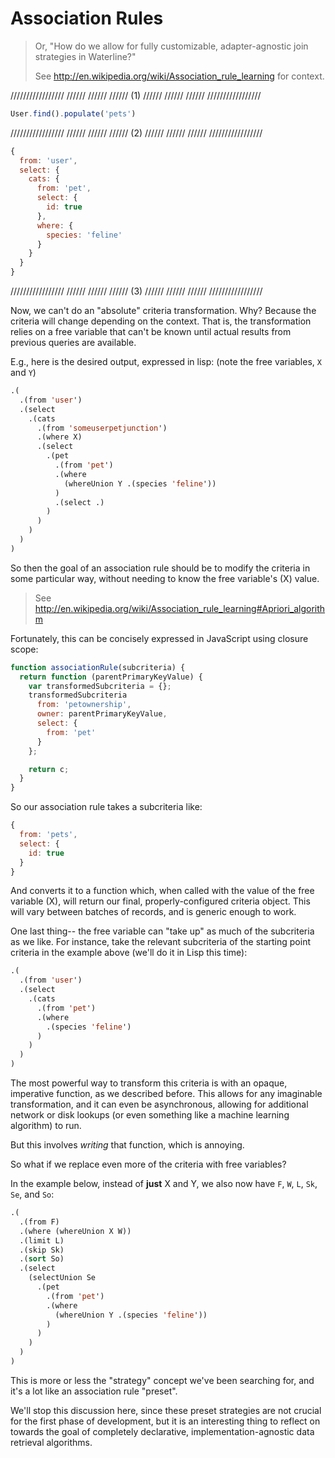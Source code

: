 # Association Rules

> Or, "How do we allow for fully customizable, adapter-agnostic join strategies in Waterline?"
>
> See http://en.wikipedia.org/wiki/Association_rule_learning for context.



/////////////////
//////     //////
////// (1) //////
//////     //////
/////////////////

```js
User.find().populate('pets')
```



/////////////////
//////     //////
////// (2) //////
//////     //////
/////////////////

```js
{
  from: 'user',
  select: {
    cats: {
      from: 'pet',
      select: {
        id: true
      },
      where: {
        species: 'feline'
      }
    }
  }
}
```



/////////////////
//////     //////
////// (3) //////
//////     //////
/////////////////

Now, we can't do an "absolute" criteria transformation.
Why?  Because the criteria will change depending on the context.
That is, the transformation relies on a free variable that can't be known
until actual results from previous queries are available.

E.g., here is the desired output, expressed in lisp:
(note the free variables, `X` and `Y`)

```lisp
.(
  .(from 'user')
  .(select
    .(cats
      .(from 'someuserpetjunction')
      .(where X)
      .(select
        .(pet
          .(from 'pet')
          .(where
            (whereUnion Y .(species 'feline'))
          )
          .(select .)
        )
      )
    )
  )
)
```

So then the goal of an association rule should be to modify the criteria in
some particular way, without needing to know the free variable's (X) value.

> See http://en.wikipedia.org/wiki/Association_rule_learning#Apriori_algorithm

Fortunately, this can be concisely expressed in JavaScript using closure scope:


```js
function associationRule(subcriteria) {
  return function (parentPrimaryKeyValue) {
    var transformedSubcriteria = {};
    transformedSubcriteria
      from: 'petownership',
      owner: parentPrimaryKeyValue,
      select: {
        from: 'pet'
      }
    };

    return c;
  }
}
```



So our association rule takes a subcriteria like:

```js
{
  from: 'pets',
  select: {
    id: true
  }
}
```


And converts it to a function which, when called with the value of the free variable (X),
will return our final, properly-configured criteria object.  This will vary between batches
of records, and is generic enough to work.



One last thing-- the free variable can "take up" as much of the subcriteria as we like.
For instance, take the relevant subcriteria of the starting point criteria in the example
above (we'll do it in Lisp this time):


```lisp
.(
  .(from 'user')
  .(select
    .(cats
      .(from 'pet')
      .(where
        .(species 'feline')
      )
    )
  )
)
```


The most powerful way to transform this criteria is with an opaque, imperative function,
as we described before.  This allows for any imaginable transformation, and it can even
be asynchronous, allowing for additional network or disk lookups (or even something like
a machine learning algorithm) to run.


But this involves _writing_ that function, which is annoying.

So what if we replace even more of the criteria with free variables?

In the example below, instead of **just** X and Y, we also now have `F`, `W`, `L`, `Sk`, `Se`, and `So`:

```lisp
.(
  .(from F)
  .(where (whereUnion X W))
  .(limit L)
  .(skip Sk)
  .(sort So)
  .(select
    (selectUnion Se
      .(pet
        .(from 'pet')
        .(where
          (whereUnion Y .(species 'feline'))
        )
      )
    )
  )
)
```


This is more or less the "strategy" concept we've been searching for, and it's a lot like
an association rule "preset".

We'll stop this discussion here, since these preset strategies are not crucial for the first phase of
development, but it is an interesting thing to reflect on towards the goal of completely declarative,
implementation-agnostic data retrieval algorithms.


